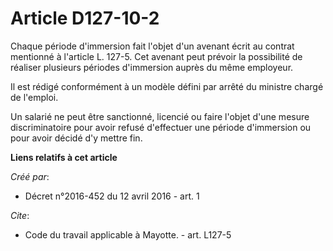 # Article D127-10-2

Chaque période d'immersion fait l'objet d'un avenant écrit au contrat mentionné à l'article L. 127-5. Cet avenant peut
prévoir la possibilité de réaliser plusieurs périodes d'immersion auprès du même employeur. 

Il est rédigé conformément à un modèle défini par arrêté du ministre chargé de l'emploi. 

Un salarié ne peut être sanctionné, licencié ou faire l'objet d'une mesure discriminatoire pour avoir refusé d'effectuer une
période d'immersion ou pour avoir décidé d'y mettre fin.

**Liens relatifs à cet article**

_Créé par_:

  - Décret n°2016-452 du 12 avril 2016 - art. 1

_Cite_:

  - Code du travail applicable à Mayotte. - art. L127-5
